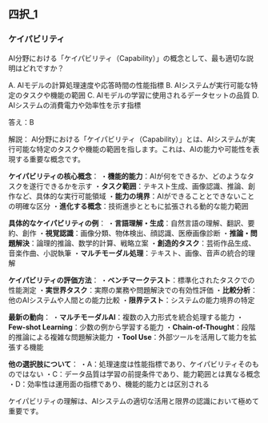 ## 四択_1
### ケイパビリティ
AI分野における「ケイパビリティ（Capability）」の概念として、最も適切な説明はどれですか？

A. AIモデルの計算処理速度や応答時間の性能指標
B. AIシステムが実行可能な特定のタスクや機能の範囲
C. AIモデルの学習に使用されるデータセットの品質
D. AIシステムの消費電力や効率性を示す指標

答え：B

解説：
AI分野における「ケイパビリティ（Capability）」とは、AIシステムが実行可能な特定のタスクや機能の範囲を指します。これは、AIの能力や可能性を表現する重要な概念です。

**ケイパビリティの核心概念**：
・**機能的能力**：AIが何をできるか、どのようなタスクを遂行できるかを示す
・**タスク範囲**：テキスト生成、画像認識、推論、創作など、具体的な実行可能領域
・**能力の境界**：AIができることとできないことの明確な区分
・**進化する概念**：技術進歩とともに拡張される動的な能力範囲

**具体的なケイパビリティの例**：
・**言語理解・生成**：自然言語の理解、翻訳、要約、創作
・**視覚認識**：画像分類、物体検出、顔認識、医療画像診断
・**推論・問題解決**：論理的推論、数学的計算、戦略立案
・**創造的タスク**：芸術作品生成、音楽作曲、小説執筆
・**マルチモーダル処理**：テキスト、画像、音声の統合的理解

**ケイパビリティの評価方法**：
・**ベンチマークテスト**：標準化されたタスクでの性能測定
・**実世界タスク**：実際の業務や問題解決での有効性評価
・**比較分析**：他のAIシステムや人間との能力比較
・**限界テスト**：システムの能力境界の特定

**最新の動向**：
・**マルチモーダルAI**：複数の入力形式を統合処理する能力
・**Few-shot Learning**：少数の例から学習する能力
・**Chain-of-Thought**：段階的推論による複雑な問題解決能力
・**Tool Use**：外部ツールを活用して能力を拡張する機能

**他の選択肢について**：
・A：処理速度は性能指標であり、ケイパビリティそのものではない
・C：データ品質は学習の前提条件であり、能力範囲とは異なる概念
・D：効率性は運用面の指標であり、機能的能力とは区別される

ケイパビリティの理解は、AIシステムの適切な活用と限界の認識において極めて重要です。 